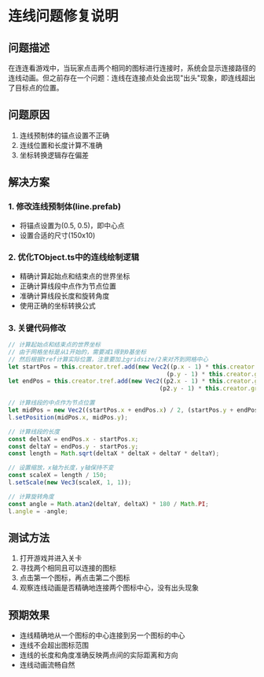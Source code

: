 # 连线问题修复说明

## 问题描述
在连连看游戏中，当玩家点击两个相同的图标进行连接时，系统会显示连接路径的连线动画。但之前存在一个问题：连线在连接点处会出现"出头"现象，即连线超出了目标点的位置。

## 问题原因
1. 连线预制体的锚点设置不正确
2. 连线位置和长度计算不准确
3. 坐标转换逻辑存在偏差

## 解决方案

### 1. 修改连线预制体(line.prefab)
- 将锚点设置为(0.5, 0.5)，即中心点
- 设置合适的尺寸(150x10)

### 2. 优化TObject.ts中的连线绘制逻辑
- 精确计算起始点和结束点的世界坐标
- 正确计算线段中点作为节点位置
- 准确计算线段长度和旋转角度
- 使用正确的坐标转换公式

### 3. 关键代码修改

```typescript
// 计算起始点和结束点的世界坐标
// 由于网格坐标是从1开始的，需要减1得到0基坐标
// 然后根据tref计算实际位置，注意要加上gridsize/2来对齐到网格中心
let startPos = this.creator.tref.add(new Vec2((p.x - 1) * this.creator.gridsize + this.creator.gridsize/2, 
                                             (p.y - 1) * this.creator.gridsize + this.creator.gridsize/2));
let endPos = this.creator.tref.add(new Vec2((p2.x - 1) * this.creator.gridsize + this.creator.gridsize/2, 
                                           (p2.y - 1) * this.creator.gridsize + this.creator.gridsize/2));

// 计算线段的中点作为节点位置
let midPos = new Vec2((startPos.x + endPos.x) / 2, (startPos.y + endPos.y) / 2);
l.setPosition(midPos.x, midPos.y);

// 计算线段的长度
const deltaX = endPos.x - startPos.x;
const deltaY = endPos.y - startPos.y;
const length = Math.sqrt(deltaX * deltaX + deltaY * deltaY);

// 设置缩放，x轴为长度，y轴保持不变
const scaleX = length / 150;
l.setScale(new Vec3(scaleX, 1, 1));

// 计算旋转角度
const angle = Math.atan2(deltaY, deltaX) * 180 / Math.PI;
l.angle = -angle;
```

## 测试方法
1. 打开游戏并进入关卡
2. 寻找两个相同且可以连接的图标
3. 点击第一个图标，再点击第二个图标
4. 观察连线动画是否精确地连接两个图标中心，没有出头现象

## 预期效果
- 连线精确地从一个图标的中心连接到另一个图标的中心
- 连线不会超出图标范围
- 连线的长度和角度准确反映两点间的实际距离和方向
- 连线动画流畅自然